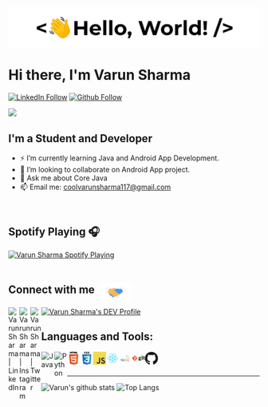 <div align="center">
<img src="https://github.com/VarunSharma117/VarunSharma117/blob/main/92640221-9728ca00-f2fa-11ea-8994-c72b26e937de.gif" align="center"/>
</div>

# Hi there, I'm Varun Sharma
[![LinkedIn Follow](https://img.shields.io/badge/Linkedin-connect-blue?style=for-the-badge&logo=linkedin)](https://www.linkedin.com/signup/public-profile-join?vieweeVanityName=varun-vishwakarma-949b73182&trk=public_profile_top-card-primary-button-join-to-connect)
[![Github Follow](https://img.shields.io/badge/Github-follow-blue?style=for-the-badge&logo=linkedin)](https://github.com/login?return_to=%2FVarunSharma117)

![](https://komarev.com/ghpvc/?username=VarunSharma117&color=47ccb3)

## I'm a Student and Developer
- ⚡ I’m currently learning Java and Android App Development.
- 👯 I’m looking to collaborate on Android App project.
- 💬 Ask me about Core Java
- 📫 Email me: coolvarunsharma117@gmail.com
<br />

## Spotify Playing 🎧

[<img src="https://now-playing-codestackr.vercel.app/api/spotify-playing" alt="Varun Sharma Spotify Playing" width="350" />](https://open.spotify.com/playlist/4gV0OWt0PrHfRkC7I5Futz)
<br />
<br />

## Connect with me <img align="center" src="https://github.com/VarunSharma117/VarunSharma117/blob/main/Handshake.gif" height="33px" />

[<img align="left" alt="Varun Sharma | LinkedIn" width="22px" src="https://cdn.jsdelivr.net/npm/simple-icons@v3/icons/linkedin.svg" />][linkedin]
[<img align="left" alt="Varun Sharma | Instagram" width="22px" src="https://cdn.jsdelivr.net/npm/simple-icons@v3/icons/instagram.svg" />][instagram]
[<img align="left" alt="Varun Sharma | Twitter" width="22px" src="https://cdn.jsdelivr.net/npm/simple-icons@v3/icons/twitter.svg" />][twitter]
<a href="https://dev.to/varunsharma117">
  <img src="https://d2fltix0v2e0sb.cloudfront.net/dev-badge.svg" alt="Varun Sharma's DEV Profile" height="30" width="30">
</a>
<br />
 

## Languages and Tools:

[<img align="left" alt="Java" width="26px" src="https://unpkg.com/simple-icons@v3/icons/java.svg" />](https://www.java.com/en/)
[<img align="left" alt="Python" width="26px" src="https://unpkg.com/simple-icons@v3/icons/python.svg" />](https://www.python.org/)
[<img align="left" alt="HTML5" width="26px" src="https://raw.githubusercontent.com/github/explore/80688e429a7d4ef2fca1e82350fe8e3517d3494d/topics/html/html.png" />](https://en.wikipedia.org/wiki/HTML)
[<img align="left" alt="CSS3" width="26px" src="https://raw.githubusercontent.com/github/explore/80688e429a7d4ef2fca1e82350fe8e3517d3494d/topics/css/css.png" />](https://en.wikipedia.org/wiki/CSS)
[<img align="left" alt="JavaScript" width="26px" src="https://raw.githubusercontent.com/github/explore/80688e429a7d4ef2fca1e82350fe8e3517d3494d/topics/javascript/javascript.png" />](https://en.wikipedia.org/wiki/JavaScript)
[<img align="left" alt="React" width="26px" src="https://raw.githubusercontent.com/github/explore/80688e429a7d4ef2fca1e82350fe8e3517d3494d/topics/react/react.png" />](https://reactjs.org/)
[<img align="left" alt="MySQL" width="26px" src="https://raw.githubusercontent.com/github/explore/80688e429a7d4ef2fca1e82350fe8e3517d3494d/topics/mysql/mysql.png" />](https://www.mysql.com/)
[<img align="left" alt="Git" width="26px" src="https://raw.githubusercontent.com/github/explore/80688e429a7d4ef2fca1e82350fe8e3517d3494d/topics/git/git.png" />](https://git-scm.com/)
[<img align="left" alt="GitHub" width="26px" src="https://raw.githubusercontent.com/github/explore/78df643247d429f6cc873026c0622819ad797942/topics/github/github.png" />](https://github.com)
<br>
<BR />

---
 

![Varun's github stats](https://github-readme-stats.vercel.app/api?username=VarunSharma117&show_icons=true&theme=radical)
![Top Langs](https://github-readme-stats.vercel.app/api/top-langs/?username=VarunSharma117&layout=compact&theme=radical)
</details>

[twitter]: https://twitter.com/VarunSh80960288
[linkedin]: https://www.linkedin.com/in/varun-vishwakarma-949b73182/
[instagram]: https://www.instagram.com/varun.sharma_117/

